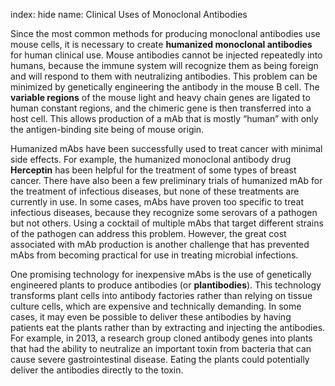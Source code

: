 index: hide
name: Clinical Uses of Monoclonal Antibodies

Since the most common methods for producing monoclonal antibodies use mouse cells, it is necessary to create  **humanized monoclonal antibodies** for human clinical use. Mouse antibodies cannot be injected repeatedly into humans, because the immune system will recognize them as being foreign and will respond to them with neutralizing antibodies. This problem can be minimized by genetically engineering the antibody in the mouse B cell. The  **variable regions** of the mouse light and heavy chain genes are ligated to human constant regions, and the chimeric gene is then transferred into a host cell. This allows production of a mAb that is mostly “human” with only the antigen-binding site being of mouse origin.

Humanized mAbs have been successfully used to treat cancer with minimal side effects. For example, the humanized monoclonal antibody drug  **Herceptin** has been helpful for the treatment of some types of breast cancer. There have also been a few preliminary trials of humanized mAb for the treatment of infectious diseases, but none of these treatments are currently in use. In some cases, mAbs have proven too specific to treat infectious diseases, because they recognize some serovars of a pathogen but not others. Using a cocktail of multiple mAbs that target different strains of the pathogen can address this problem. However, the great cost associated with mAb production is another challenge that has prevented mAbs from becoming practical for use in treating microbial infections.

One promising technology for inexpensive mAbs is the use of genetically engineered plants to produce antibodies (or  **plantibodies**). This technology transforms plant cells into antibody factories rather than relying on tissue culture cells, which are expensive and technically demanding. In some cases, it may even be possible to deliver these antibodies by having patients eat the plants rather than by extracting and injecting the antibodies. For example, in 2013, a research group cloned antibody genes into plants that had the ability to neutralize an important toxin from bacteria that can cause severe gastrointestinal disease. Eating the plants could potentially deliver the antibodies directly to the toxin.

